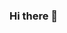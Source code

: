 ### Hi there 👋

<!--
**sxhan2021/sxhan2021** is a ✨ _special_ ✨ repository because its `README.md` (this file) appears on your GitHub profile.

Here are some ideas to get you started:

- 🔭 I’m currently working on python3 for automated testing
- 🌱 I’m currently learning python3
- 👯 
- 🤔 I’m looking for help with Python projects
- 💬
- 📫 How to reach me: sunshineHSX@163.com
- 😄 Pronouns: ...
- ⚡ Fun fact: ...
-->
